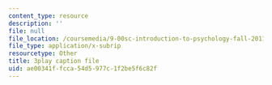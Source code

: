 ```yaml
---
content_type: resource
description: ''
file: null
file_location: /coursemedia/9-00sc-introduction-to-psychology-fall-2011/ae00341ffcca54d5977c1f2be5f6c82f_zPPsdsAQBx4.vtt
file_type: application/x-subrip
resourcetype: Other
title: 3play caption file
uid: ae00341f-fcca-54d5-977c-1f2be5f6c82f
---
```

